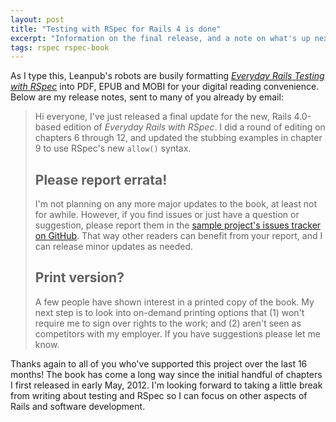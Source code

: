 ```yaml
---
layout: post
title: "Testing with RSpec for Rails 4 is done"
excerpt: "Information on the final release, and a note on what's up next."
tags: rspec rspec-book
---
```


As I type this, Leanpub's robots are busily formatting *[Everyday Rails Testing with RSpec](https://leanpub.com/everydayrailsrspec/)* into PDF, EPUB and MOBI for your digital reading convenience. Below are my release notes, sent to many of you already by email:

> Hi everyone, I've just released a final update for the new, Rails 4.0-based edition of *Everyday Rails with RSpec*. I did a round of editing on chapters 6 through 12, and updated the stubbing examples in chapter 9 to use RSpec's new `allow()` syntax.
>
> ## Please report errata!
>
> I'm not planning on any more major updates to the book, at least not for awhile. However, if you find issues or just have a question or suggestion, please report them in the [sample project's issues tracker on GitHub](https://github.com/everydayrails/rspec_rails_4/issues). That way other readers can benefit from your report, and I can release minor updates as needed.
>
> ## Print version?
>
> A few people have shown interest in a printed copy of the book. My next step is to look into on-demand printing options that (1) won't require me to sign over rights to the work; and (2) aren't seen as competitors with my employer. If you have suggestions please let me know.

Thanks again to all of you who've supported this project over the last 16 months! The book has come a long way since the initial handful of chapters I first released in early May, 2012. I'm looking forward to taking a little break from writing about testing and RSpec so I can focus on other aspects of Rails and software development.